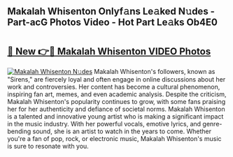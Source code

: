 ## Makalah Whisenton Onlyf𝚊ns Le𝚊ked N𝚞des - Part-acG Photos Video - Hot Part Le𝚊ks Ob4E0

# <h2><a href="http://ab44180.deff.icu/?id=Makalah+Whisenton">🔗 New 👉🔴 Makalah Whisenton VIDEO Photos</a></h2>

[![Makalah Whisenton N𝚞des](https://i.imgur.com/rIISA9y.gif)](http://ab44180.deff.icu/?id=Makalah+Whisenton)
Makalah Whisenton's followers, known as "Sirens," are fiercely loyal and often engage in online discussions about her work and controversies. Her content has become a cultural phenomenon, inspiring fan art, memes, and even academic analysis. Despite the criticism, Makalah Whisenton's popularity continues to grow, with some fans praising her for her authenticity and defiance of societal norms. Makalah Whisenton is a talented and innovative young artist who is making a significant impact in the music industry. With her powerful vocals, emotive lyrics, and genre-bending sound, she is an artist to watch in the years to come. Whether you're a fan of pop, rock, or electronic music, Makalah Whisenton's music is sure to resonate with you.
